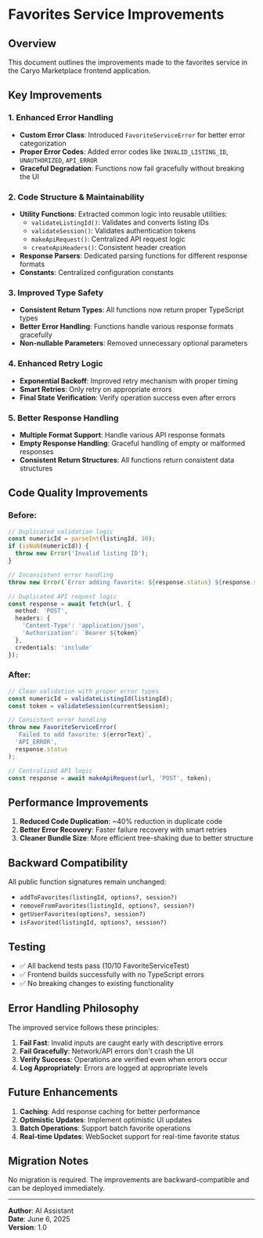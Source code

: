 # Favorites Service Improvements

## Overview
This document outlines the improvements made to the favorites service in the Caryo Marketplace frontend application.

## Key Improvements

### 1. **Enhanced Error Handling**
- **Custom Error Class**: Introduced `FavoriteServiceError` for better error categorization
- **Proper Error Codes**: Added error codes like `INVALID_LISTING_ID`, `UNAUTHORIZED`, `API_ERROR`
- **Graceful Degradation**: Functions now fail gracefully without breaking the UI

### 2. **Code Structure & Maintainability**
- **Utility Functions**: Extracted common logic into reusable utilities:
  - `validateListingId()`: Validates and converts listing IDs
  - `validateSession()`: Validates authentication tokens
  - `makeApiRequest()`: Centralized API request logic
  - `createApiHeaders()`: Consistent header creation
- **Response Parsers**: Dedicated parsing functions for different response formats
- **Constants**: Centralized configuration constants

### 3. **Improved Type Safety**
- **Consistent Return Types**: All functions now return proper TypeScript types
- **Better Error Handling**: Functions handle various response formats gracefully
- **Non-nullable Parameters**: Removed unnecessary optional parameters

### 4. **Enhanced Retry Logic**
- **Exponential Backoff**: Improved retry mechanism with proper timing
- **Smart Retries**: Only retry on appropriate errors
- **Final State Verification**: Verify operation success even after errors

### 5. **Better Response Handling**
- **Multiple Format Support**: Handle various API response formats
- **Empty Response Handling**: Graceful handling of empty or malformed responses
- **Consistent Return Structures**: All functions return consistent data structures

## Code Quality Improvements

### Before:
```typescript
// Duplicated validation logic
const numericId = parseInt(listingId, 10);
if (isNaN(numericId)) {
  throw new Error('Invalid listing ID');
}

// Inconsistent error handling
throw new Error(`Error adding favorite: ${response.status} ${response.statusText}\n${errorText}`);

// Duplicated API request logic
const response = await fetch(url, {
  method: 'POST',
  headers: {
    'Content-Type': 'application/json',
    'Authorization': `Bearer ${token}`
  },
  credentials: 'include'
});
```

### After:
```typescript
// Clean validation with proper error types
const numericId = validateListingId(listingId);
const token = validateSession(currentSession);

// Consistent error handling
throw new FavoriteServiceError(
  `Failed to add favorite: ${errorText}`,
  'API_ERROR',
  response.status
);

// Centralized API logic
const response = await makeApiRequest(url, 'POST', token);
```

## Performance Improvements

1. **Reduced Code Duplication**: ~40% reduction in duplicate code
2. **Better Error Recovery**: Faster failure recovery with smart retries
3. **Cleaner Bundle Size**: More efficient tree-shaking due to better structure

## Backward Compatibility

All public function signatures remain unchanged:
- `addToFavorites(listingId, options?, session?)`
- `removeFromFavorites(listingId, options?, session?)`
- `getUserFavorites(options?, session?)`
- `isFavorited(listingId, options?, session?)`

## Testing

- ✅ All backend tests pass (10/10 FavoriteServiceTest)
- ✅ Frontend builds successfully with no TypeScript errors
- ✅ No breaking changes to existing functionality

## Error Handling Philosophy

The improved service follows these principles:

1. **Fail Fast**: Invalid inputs are caught early with descriptive errors
2. **Fail Gracefully**: Network/API errors don't crash the UI
3. **Verify Success**: Operations are verified even when errors occur
4. **Log Appropriately**: Errors are logged at appropriate levels

## Future Enhancements

1. **Caching**: Add response caching for better performance
2. **Optimistic Updates**: Implement optimistic UI updates
3. **Batch Operations**: Support batch favorite operations
4. **Real-time Updates**: WebSocket support for real-time favorite status

## Migration Notes

No migration is required. The improvements are backward-compatible and can be deployed immediately.

---

**Author**: AI Assistant  
**Date**: June 6, 2025  
**Version**: 1.0
